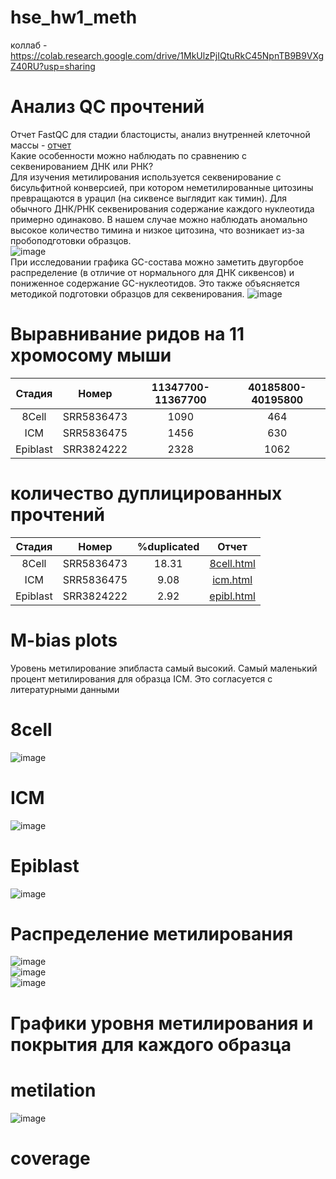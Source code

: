 # hse_hw1_meth
коллаб - https://colab.research.google.com/drive/1MkUlzPjIQtuRkC45NpnTB9B9VXgZ40RU?usp=sharing
# Анализ QC прочтений
Отчет FastQC для стадии бластоцисты, анализ внутренней клеточной массы - [отчет](https://github.com/tomat8jpg/hse_hw1_meth/blob/main/data/SRR5836475_1_fastqc.html)  
Какие особенности можно наблюдать по сравнению с секвенированием ДНК или РНК?  
Для изучения метилирования используется секвенирование с бисульфитной конверсией, при котором неметилированные цитозины превращаются в урацил (на сиквенсе выглядит как тимин). Для обычного ДНК/РНК секвенирования содержание каждого нуклеотида примерно одинаково. В нашем случае можно наблюдать аномально высокое количество тимина и низкое цитозина, что возникает из-за пробоподготовки образцов.  
![image](https://user-images.githubusercontent.com/60805733/154717616-3a360ec6-94b4-4895-9192-8ec6e403d492.png)  
При исследовании графика GC-состава можно заметить двугорбое распределение (в отличие от нормального для ДНК сиквенсов) и пониженное содержание GC-нуклеотидов. Это также объясняется методикой подготовки образцов для секвенирования. 
![image](https://user-images.githubusercontent.com/60805733/154717638-356b249e-348b-4b58-80ed-648d3ac756cc.png)  
# Выравнивание ридов на 11 хромосому мыши
| Стадия | Номер | 11347700-11367700 | 40185800-40195800 |
| :---: | :---: | :---: | :---: |
| 8Cell | SRR5836473 | 1090 | 464 |
| ICM | SRR5836475 | 1456 | 630 |
| Epiblast | SRR3824222 | 2328 | 1062 |
# количество дуплицированных прочтений
| Стадия | Номер | %duplicated | Отчет |
| :---: | :---: | :---: | :---: |
| 8Cell | SRR5836473 | 18.31 | [8cell.html](https://github.com/tomat8jpg/hse_hw1_meth/blob/main/data/SRR5836473_1_bismark_bt2_PE_report.html) |
| ICM | SRR5836475 | 9.08 | [icm.html](https://github.com/tomat8jpg/hse_hw1_meth/blob/main/data/SRR5836475_1_bismark_bt2_PE_report.html) |
| Epiblast | SRR3824222 | 2.92 | [epibl.html](https://github.com/tomat8jpg/hse_hw1_meth/blob/main/data/SRR3824222_1_bismark_bt2_PE_report.html) |
# M-bias plots 
Уровень метилирование эпибласта самый высокий. Самый маленький процент метилирования для образца ICM. Это согласуется с литературными данными  
# 8cell
![image](https://user-images.githubusercontent.com/60805733/154717879-00a76f7c-7333-4454-9b22-ff731b9092c9.png)  
# ICM
![image](https://user-images.githubusercontent.com/60805733/154717936-b0aa98d9-b3e2-4718-a7a5-9701fbac79a7.png)  
# Epiblast
![image](https://user-images.githubusercontent.com/60805733/154718003-feab7db8-dc7e-4061-9f93-6d0bccb28ac0.png)  
# Распределение метилирования
![image](https://user-images.githubusercontent.com/60805733/154718107-1484173f-f8df-41e8-b6e3-7ad29c5b1b8e.png)  
![image](https://user-images.githubusercontent.com/60805733/154718149-1fb0bd8a-8550-47a6-8576-0af8d30adbe3.png)  
![image](https://user-images.githubusercontent.com/60805733/154718196-2fe3880a-5831-4deb-b1b1-5ed544722885.png)  
# Графики уровня метилирования и покрытия для каждого образца
# metilation
![image](https://user-images.githubusercontent.com/60805733/154736410-897e2c4d-edf1-4fa5-88ad-9ccea584a40a.png)

# coverage

